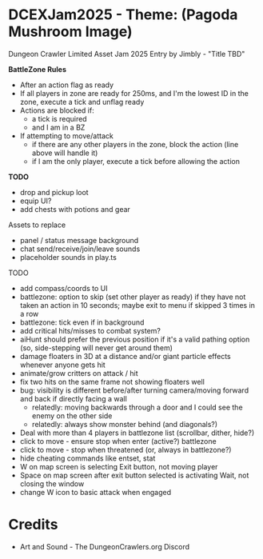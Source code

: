 DCEXJam2025 - Theme: (Pagoda Mushroom Image)
============================

Dungeon Crawler Limited Asset Jam 2025 Entry by Jimbly - "Title TBD"

**BattleZone Rules**
* After an action flag as ready
* If all players in zone are ready for 250ms, and I'm the lowest ID in the zone, execute a tick and unflag ready
* Actions are blocked if:
  * a tick is required
  * and I am in a BZ
* If attempting to move/attack
  * if there are any other players in the zone, block the action (line above will handle it)
  * if I am the only player, execute a tick before allowing the action

**TODO**
* drop and pickup loot
* equip UI?
* add chests with potions and gear

Assets to replace
* panel / status message background
* chat send/receive/join/leave sounds
* placeholder sounds in play.ts

TODO
* add compass/coords to UI
* battlezone: option to skip (set other player as ready) if they have not taken an action in 10 seconds; maybe exit to menu if skipped 3 times in a row
* battlezone: tick even if in background
* add critical hits/misses to combat system?
* aiHunt should prefer the previous position if it's a valid pathing option (so, side-stepping will never get around them)
* damage floaters in 3D at a distance and/or giant particle effects whenever anyone gets hit
* animate/grow critters on attack / hit
* fix two hits on the same frame not showing floaters well
* bug: visibility is different before/after turning camera/moving forward and back if directly facing a wall
  * relatedly: moving backwards through a door and I could see the enemy on the other side
  * relatedly: always show monster behind (and diagonals?)
* Deal with more than 4 players in battlezone list (scrollbar, dither, hide?)
* click to move - ensure stop when enter (active?) battlezone
* click to move - stop when threatened (or, always in battlezone?)
* hide cheating commands like entset, stat
* W on map screen is selecting Exit button, not moving player
* Space on map screen after exit button selected is activating Wait, not closing the window
* change W icon to basic attack when engaged

Credits
=======

* Art and Sound - The DungeonCrawlers.org Discord
